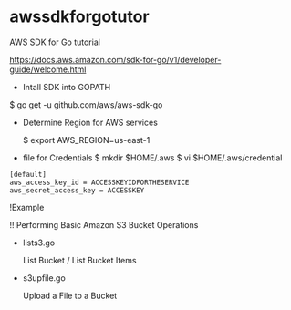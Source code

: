 # awssdkforgotutor
AWS SDK for Go tutorial

https://docs.aws.amazon.com/sdk-for-go/v1/developer-guide/welcome.html

- Intall SDK into GOPATH

 $ go get -u github.com/aws/aws-sdk-go

- Determine Region for AWS services

  $ export AWS_REGION=us-east-1

- file for Credentials 
   $ mkdir $HOME/.aws
   $ vi $HOME/.aws/credential
  
```
[default]
aws_access_key_id = ACCESSKEYIDFORTHESERVICE
aws_secret_access_key = ACCESSKEY
```

!Example 

!! Performing Basic Amazon S3 Bucket Operations 

-  lists3.go

    List Bucket / List Bucket Items 
  
  - s3upfile.go 
   
     Upload a File to a Bucket
     
     
     
